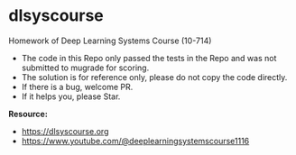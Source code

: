 # dlsyscourse

Homework of Deep Learning Systems Course (10-714)

- The code in this Repo only passed the tests in the Repo and was not submitted to mugrade for scoring.
- The solution is for reference only, please do not copy the code directly.
- If there is a bug, welcome PR.
- If it helps you, please Star.

**Resource:**
- https://dlsyscourse.org
- https://www.youtube.com/@deeplearningsystemscourse1116